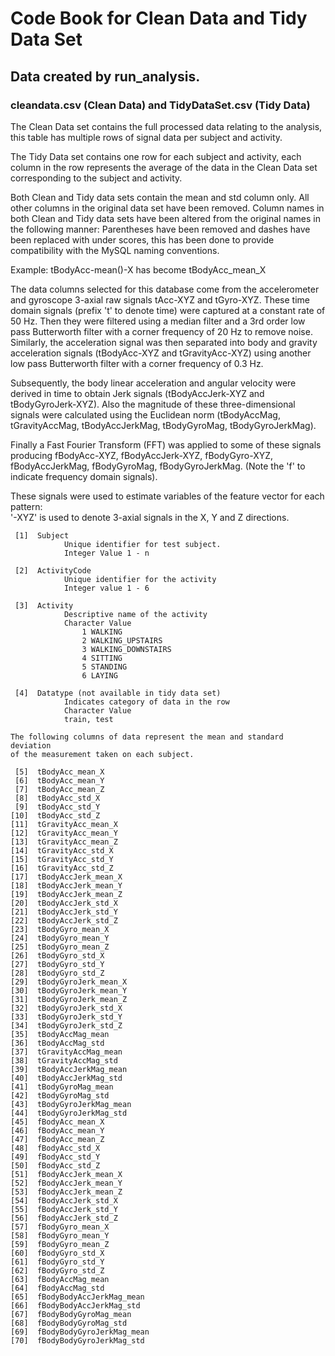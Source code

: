 Code Book for Clean Data and Tidy Data Set
==

Data created by run_analysis.
--
### cleandata.csv (Clean Data) and TidyDataSet.csv (Tidy Data)

The Clean Data set contains the full processed data relating to the analysis, this table has multiple rows of signal data per subject and activity.

The Tidy Data set contains one row for each subject and activity, each column in the row represents the average of the data in the Clean Data set corresponding to the subject and activity.

Both Clean and Tidy data sets contain the mean and std column only.  All other columns in the original data set have been removed.
Column names in both Clean and Tidy data sets have been altered from the original names in the following manner: Parentheses have been removed and dashes have been replaced with under scores, this has been done to provide compatibility with the MySQL naming conventions.

Example: tBodyAcc-mean()-X has become tBodyAcc_mean_X

The data columns selected for this database come from the accelerometer and gyroscope 3-axial raw signals tAcc-XYZ and tGyro-XYZ. These time domain signals (prefix 't' to denote time) were captured at a constant rate of 50 Hz. Then they were filtered using a median filter and a 3rd order low pass Butterworth filter with a corner frequency of 20 Hz to remove noise. Similarly, the acceleration signal was then separated into body and gravity acceleration signals (tBodyAcc-XYZ and tGravityAcc-XYZ) using another low pass Butterworth filter with a corner frequency of 0.3 Hz. 

Subsequently, the body linear acceleration and angular velocity were derived in time to obtain Jerk signals (tBodyAccJerk-XYZ and tBodyGyroJerk-XYZ). Also the magnitude of these three-dimensional signals were calculated using the Euclidean norm (tBodyAccMag, tGravityAccMag, tBodyAccJerkMag, tBodyGyroMag, tBodyGyroJerkMag). 

Finally a Fast Fourier Transform (FFT) was applied to some of these signals producing fBodyAcc-XYZ, fBodyAccJerk-XYZ, fBodyGyro-XYZ, fBodyAccJerkMag, fBodyGyroMag, fBodyGyroJerkMag. (Note the 'f' to indicate frequency domain signals). 

These signals were used to estimate variables of the feature vector for each pattern:  
'-XYZ' is used to denote 3-axial signals in the X, Y and Z directions.



```
 [1]  Subject  
 			Unique identifier for test subject.
 			Integer Value 1 - n
 			                                  
 [2]  ActivityCode
 			Unique identifier for the activity
 			Integer value 1 - 6
 			                         
 [3]  Activity 
 			Descriptive name of the activity
 			Character Value
 				1 WALKING
				2 WALKING_UPSTAIRS
				3 WALKING_DOWNSTAIRS
				4 SITTING
				5 STANDING
				6 LAYING
                                 
 [4]  Datatype (not available in tidy data set)
 			Indicates category of data in the row
 			Character Value
 			train, test
 			         
The following columns of data represent the mean and standard deviation
of the measurement taken on each subject.
                         
 [5]  tBodyAcc_mean_X                    
 [6]  tBodyAcc_mean_Y                    
 [7]  tBodyAcc_mean_Z                    
 [8]  tBodyAcc_std_X                      
 [9]  tBodyAcc_std_Y                      
[10]  tBodyAcc_std_Z                      
[11]  tGravityAcc_mean_X              
[12]  tGravityAcc_mean_Y              
[13]  tGravityAcc_mean_Z              
[14]  tGravityAcc_std_X                
[15]  tGravityAcc_std_Y                
[16]  tGravityAcc_std_Z                
[17]  tBodyAccJerk_mean_X            
[18]  tBodyAccJerk_mean_Y            
[19]  tBodyAccJerk_mean_Z            
[20]  tBodyAccJerk_std_X              
[21]  tBodyAccJerk_std_Y              
[22]  tBodyAccJerk_std_Z              
[23]  tBodyGyro_mean_X                  
[24]  tBodyGyro_mean_Y                  
[25]  tBodyGyro_mean_Z                  
[26]  tBodyGyro_std_X                    
[27]  tBodyGyro_std_Y                    
[28]  tBodyGyro_std_Z                    
[29]  tBodyGyroJerk_mean_X          
[30]  tBodyGyroJerk_mean_Y          
[31]  tBodyGyroJerk_mean_Z          
[32]  tBodyGyroJerk_std_X            
[33]  tBodyGyroJerk_std_Y            
[34]  tBodyGyroJerk_std_Z            
[35]  tBodyAccMag_mean                  
[36]  tBodyAccMag_std                    
[37]  tGravityAccMag_mean            
[38]  tGravityAccMag_std              
[39]  tBodyAccJerkMag_mean          
[40]  tBodyAccJerkMag_std            
[41]  tBodyGyroMag_mean                
[42]  tBodyGyroMag_std                  
[43]  tBodyGyroJerkMag_mean        
[44]  tBodyGyroJerkMag_std          
[45]  fBodyAcc_mean_X                    
[46]  fBodyAcc_mean_Y                    
[47]  fBodyAcc_mean_Z                    
[48]  fBodyAcc_std_X                      
[49]  fBodyAcc_std_Y                      
[50]  fBodyAcc_std_Z                      
[51]  fBodyAccJerk_mean_X            
[52]  fBodyAccJerk_mean_Y            
[53]  fBodyAccJerk_mean_Z            
[54]  fBodyAccJerk_std_X              
[55]  fBodyAccJerk_std_Y              
[56]  fBodyAccJerk_std_Z              
[57]  fBodyGyro_mean_X                  
[58]  fBodyGyro_mean_Y                  
[59]  fBodyGyro_mean_Z                  
[60]  fBodyGyro_std_X                    
[61]  fBodyGyro_std_Y                    
[62]  fBodyGyro_std_Z                    
[63]  fBodyAccMag_mean                  
[64]  fBodyAccMag_std                    
[65]  fBodyBodyAccJerkMag_mean  
[66]  fBodyBodyAccJerkMag_std    
[67]  fBodyBodyGyroMag_mean        
[68]  fBodyBodyGyroMag_std          
[69]  fBodyBodyGyroJerkMag_mean
[70]  fBodyBodyGyroJerkMag_std 
```